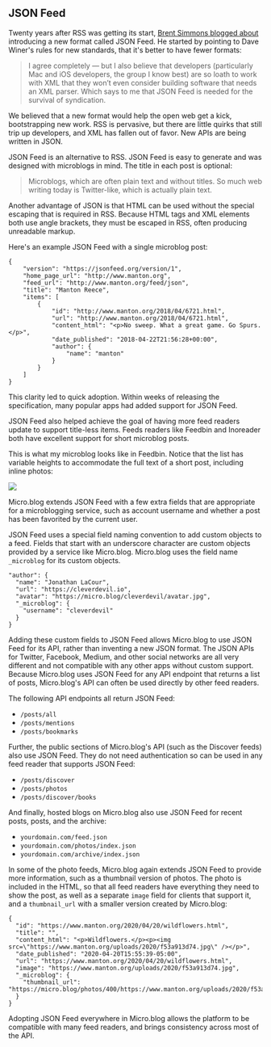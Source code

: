 ## JSON Feed

Twenty years after RSS was getting its start, [Brent Simmons blogged about][1] introducing a new format called JSON Feed. He started by pointing to Dave Winer's rules for new standards, that it's better to have fewer formats:

> I agree completely — but I also believe that developers (particularly Mac and iOS developers, the group I know best) are so loath to work with XML that they won’t even consider building software that needs an XML parser. Which says to me that JSON Feed is needed for the survival of syndication.

We believed that a new format would help the open web get a kick, bootstrapping new work. RSS is pervasive, but there are little quirks that still trip up developers, and XML has fallen out of favor. New APIs are being written in JSON.

JSON Feed is an alternative to RSS. JSON Feed is easy to generate and was designed with microblogs in mind. The title in each post is optional:

> Microblogs, which are often plain text and without titles. So much web writing today is Twitter-like, which is actually plain text.

Another advantage of JSON is that HTML can be used without the special escaping that is required in RSS. Because HTML tags and XML elements both use angle brackets, they must be escaped in RSS, often producing unreadable markup.

Here's an example JSON Feed with a single microblog post:

	{
	    "version": "https://jsonfeed.org/version/1",
	    "home_page_url": "http://www.manton.org",
	    "feed_url": "http://www.manton.org/feed/json",
	    "title": "Manton Reece",
	    "items": [
	        {
	            "id": "http://www.manton.org/2018/04/6721.html",
	            "url": "http://www.manton.org/2018/04/6721.html",
	            "content_html": "<p>No sweep. What a great game. Go Spurs.</p>",
	            "date_published": "2018-04-22T21:56:28+00:00",
	            "author": {
	                "name": "manton"
	            }
	        }
	    ]
	}

This clarity led to quick adoption. Within weeks of releasing the specification, many popular apps had added support for JSON Feed.

JSON Feed also helped achieve the goal of having more feed readers update to support title-less items. Feeds readers like Feedbin and Inoreader both have excellent support for short microblog posts.

This is what my microblog looks like in Feedbin. Notice that the list has variable heights to accommodate the full text of a short post, including inline photos:

![][image-1]

Micro.blog extends JSON Feed with a few extra fields that are appropriate for a microblogging service, such as account username and whether a post has been favorited by the current user.

JSON Feed uses a special field naming convention to add custom objects to a feed. Fields that start with an underscore character are custom objects provided by a service like Micro.blog. Micro.blog uses the field name `_microblog` for its custom objects.

	"author": {
	  "name": "Jonathan LaCour",
	  "url": "https://cleverdevil.io",
	  "avatar": "https://micro.blog/cleverdevil/avatar.jpg",
	  "_microblog": {
	    "username": "cleverdevil"
	  }
	}

Adding these custom fields to JSON Feed allows Micro.blog to use JSON Feed for its API, rather than inventing a new JSON format. The JSON APIs for Twitter, Facebook, Medium, and other social networks are all very different and not compatible with any other apps without custom support. Because Micro.blog uses JSON Feed for any API endpoint that returns a list of posts, Micro.blog's API can often be used directly by other feed readers.

The following API endpoints all return JSON Feed:

* `/posts/all`
* `/posts/mentions`
* `/posts/bookmarks`

Further, the public sections of Micro.blog's API (such as the Discover feeds) also use JSON Feed. They do not need authentication so can be used in any feed reader that supports JSON Feed:

* `/posts/discover`
* `/posts/photos`
* `/posts/discover/books`

And finally, hosted blogs on Micro.blog also use JSON Feed for recent posts, posts, and the archive:

* `yourdomain.com/feed.json`
* `yourdomain.com/photos/index.json`
* `yourdomain.com/archive/index.json`

In some of the photo feeds, Micro.blog again extends JSON Feed to provide more information, such as a thumbnail version of photos. The photo is included in the HTML, so that all feed readers have everything they need to show the post, as well as a separate `image` field for clients that support it, and a `thumbnail_url` with a smaller version created by Micro.blog:

	{
	  "id": "https://www.manton.org/2020/04/20/wildflowers.html",
	  "title": "",
	  "content_html": "<p>Wildflowers.</p><p><img src=\"https://www.manton.org/uploads/2020/f53a913d74.jpg\" /></p>",
	  "date_published": "2020-04-20T15:55:39-05:00",
	  "url": "https://www.manton.org/2020/04/20/wildflowers.html",
	  "image": "https://www.manton.org/uploads/2020/f53a913d74.jpg",
	  "_microblog": {
	    "thumbnail_url": "https://micro.blog/photos/400/https://www.manton.org/uploads/2020/f53a913d74.jpg"
	  }
	}

Adopting JSON Feed everywhere in Micro.blog allows the platform to be compatible with many feed readers, and brings consistency across most of the API.

[1]:	http://inessential.com/2017/05/17/json_feed

[image-1]:	https://book.micro.blog/uploads/2020/4e6da441a3.png